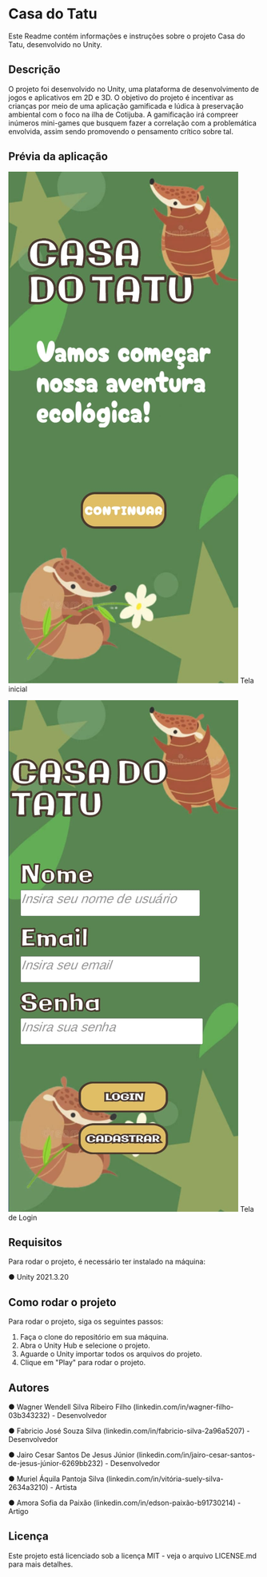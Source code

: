 # Casa do Tatu
Este Readme contém informações e instruções sobre o projeto Casa do Tatu, desenvolvido no
Unity.

## Descrição
O projeto foi desenvolvido no Unity, uma plataforma de desenvolvimento de jogos e aplicativos
em 2D e 3D. O objetivo do projeto é incentivar as crianças por meio de uma aplicação gamificada
e lúdica à preservação ambiental com o foco na ilha de Cotijuba. A gamificação irá compreer 
inúmeros mini-games que busquem fazer a correlação com a problemática envolvida, assim sendo
promovendo o pensamento crítico sobre tal.

## Prévia da aplicação
![Tela inicial](readme_images/casa_do_tatu.jpg)
Tela inicial

![Tela de login](readme_images/casa_do_tatu_2.jpg)
Tela de Login
## Requisitos
Para rodar o projeto, é necessário ter instalado na máquina:

● Unity 2021.3.20

## Como rodar o projeto
Para rodar o projeto, siga os seguintes passos:
1. Faça o clone do repositório em sua máquina.
2. Abra o Unity Hub e selecione o projeto.
3. Aguarde o Unity importar todos os arquivos do projeto.
4. Clique em "Play" para rodar o projeto.

## Autores
● Wagner Wendell Silva Ribeiro Filho (linkedin.com/in/wagner-filho-03b343232) -
Desenvolvedor

● Fabricio José Souza Silva (linkedin.com/in/fabricio-silva-2a96a5207) - Desenvolvedor

● Jairo Cesar Santos De Jesus Júnior
(linkedin.com/in/jairo-cesar-santos-de-jesus-júnior-6269bb232) - Desenvolvedor

● Muriel Áquila Pantoja Silva (linkedin.com/in/vitória-suely-silva-2634a3210) - Artista

● Amora Sofia da Paixão (linkedin.com/in/edson-paixão-b91730214) - Artigo

## Licença
Este projeto está licenciado sob a licença MIT - veja o arquivo LICENSE.md para mais detalhes.
